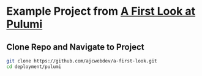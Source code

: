 # Example Project from [A First Look at Pulumi](https://ajcwebdev.com/2021/09/27/a-first-look-at-pulumi/)

## Clone Repo and Navigate to Project

```bash
git clone https://github.com/ajcwebdev/a-first-look.git
cd deployment/pulumi
```